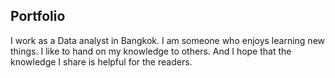 ## Portfolio
I work as a Data analyst in Bangkok. I am someone who enjoys learning new things. I like to hand on my knowledge to others. And I hope that the knowledge I share is helpful for the readers.
